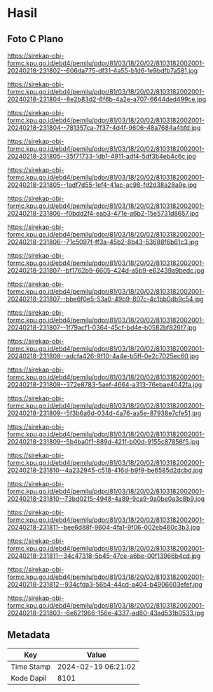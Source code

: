 # Hasil

## Foto C Plano

https://sirekap-obj-formc.kpu.go.id/ebd4/pemilu/pdpr/81/03/18/20/02/8103182002001-20240218-231802--606da775-df31-4a55-b1d6-fe9bdfb7a581.jpg

https://sirekap-obj-formc.kpu.go.id/ebd4/pemilu/pdpr/81/03/18/20/02/8103182002001-20240218-231804--8e2b83d2-6f6b-4a2e-a707-6644ded499ce.jpg

https://sirekap-obj-formc.kpu.go.id/ebd4/pemilu/pdpr/81/03/18/20/02/8103182002001-20240218-231804--781357ca-7f37-4d4f-9606-48a7684a4bfd.jpg

https://sirekap-obj-formc.kpu.go.id/ebd4/pemilu/pdpr/81/03/18/20/02/8103182002001-20240218-231805--35f71733-1db1-4911-adf4-5df3b4eb4c6c.jpg

https://sirekap-obj-formc.kpu.go.id/ebd4/pemilu/pdpr/81/03/18/20/02/8103182002001-20240218-231805--1adf7d55-1ef4-41ac-ac98-fd2d38a28a9e.jpg

https://sirekap-obj-formc.kpu.go.id/ebd4/pemilu/pdpr/81/03/18/20/02/8103182002001-20240218-231806--f0bdd2f4-eab3-471e-a6b2-15e5731d8657.jpg

https://sirekap-obj-formc.kpu.go.id/ebd4/pemilu/pdpr/81/03/18/20/02/8103182002001-20240218-231806--71c5097f-ff3a-45b2-8b43-53688f6b61c3.jpg

https://sirekap-obj-formc.kpu.go.id/ebd4/pemilu/pdpr/81/03/18/20/02/8103182002001-20240218-231807--bf1762b9-6605-424d-a5b9-e62439a9bedc.jpg

https://sirekap-obj-formc.kpu.go.id/ebd4/pemilu/pdpr/81/03/18/20/02/8103182002001-20240218-231807--bbe6f0e5-53a0-49b9-807c-4c1bb0db9c54.jpg

https://sirekap-obj-formc.kpu.go.id/ebd4/pemilu/pdpr/81/03/18/20/02/8103182002001-20240218-231807--1f79acf1-0364-45cf-bd4e-b0582bf826f7.jpg

https://sirekap-obj-formc.kpu.go.id/ebd4/pemilu/pdpr/81/03/18/20/02/8103182002001-20240218-231808--adcfa426-9f10-4a4e-b5ff-0e2c7025ec60.jpg

https://sirekap-obj-formc.kpu.go.id/ebd4/pemilu/pdpr/81/03/18/20/02/8103182002001-20240218-231808--372e8783-5aef-4664-a313-76ebae4042fa.jpg

https://sirekap-obj-formc.kpu.go.id/ebd4/pemilu/pdpr/81/03/18/20/02/8103182002001-20240218-231809--5f3b6a6d-034d-4a76-aa5e-87938e7cfe51.jpg

https://sirekap-obj-formc.kpu.go.id/ebd4/pemilu/pdpr/81/03/18/20/02/8103182002001-20240218-231809--5b4ba0f1-889d-421f-b00d-9155c87856f5.jpg

https://sirekap-obj-formc.kpu.go.id/ebd4/pemilu/pdpr/81/03/18/20/02/8103182002001-20240218-231810--4a232945-c518-416d-b9f9-be6585d2dcbd.jpg

https://sirekap-obj-formc.kpu.go.id/ebd4/pemilu/pdpr/81/03/18/20/02/8103182002001-20240218-231810--73bd0215-4948-4a89-9ca9-9a0be0a3c8b9.jpg

https://sirekap-obj-formc.kpu.go.id/ebd4/pemilu/pdpr/81/03/18/20/02/8103182002001-20240218-231811--bee6d88f-9604-4fa1-9f06-002eb460c3b3.jpg

https://sirekap-obj-formc.kpu.go.id/ebd4/pemilu/pdpr/81/03/18/20/02/8103182002001-20240218-231811--34c47318-5b45-47ce-a6be-00f13966b4cd.jpg

https://sirekap-obj-formc.kpu.go.id/ebd4/pemilu/pdpr/81/03/18/20/02/8103182002001-20240218-231812--934cfda3-56b4-44cd-a404-b4906603efef.jpg

https://sirekap-obj-formc.kpu.go.id/ebd4/pemilu/pdpr/81/03/18/20/02/8103182002001-20240218-231803--6e621966-156e-4337-ad80-43ad531b0533.jpg


## Metadata

| Key        | Value               |
| ---------- | ------------------- |
| Time Stamp | 2024-02-19 06:21:02 |
| Kode Dapil | 8101                |



